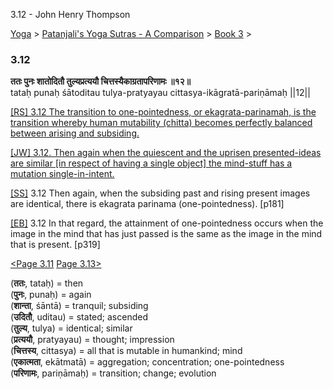 3.12 - John Henry Thompson 

[Yoga](../../../yoga.md)‎ > ‎[Patanjali's Yoga Sutras - A Comparison](../../patanjani.md)‎ > ‎[Book 3](../book-3.md)‎ > ‎

### 3.12

**ततः पुनः शातोदितौ तुल्यप्रत्ययौ चित्तस्यैकाग्रतापरिणामः ॥१२॥**  
tataḥ punaḥ śātoditau tulya-pratyayau cittasya-ikāgratā-pariṇāmaḥ ||12||  
  
  
[\[RS\] 3.12 The transition to one-pointedness, or ekagrata-parinamah, is the transition whereby human mutability (chitta) becomes perfectly balanced between arising and subsiding.](http://www.ashtangayoga.info/philosophy/yoga-sutra-patanjali/chapter-3/item/tatah-punah-shatoditau-tulya-pratyayau-chittasya/)  
  
[\[JW\] 3.12. Then again when the quiescent and the uprisen presented-ideas are similar \[in respect of having a single object\] the mind-stuff has a mutation single-in-intent.](http://books.google.com/books?id=YzFImjtOxUwC&pg=PA211&ci=86%2C927%2C772%2C88&source=bookclip)  
  
[\[SS\]](http://www.amazon.com/Yoga-Sutras-Patanjali-Commentary-Satchidananda/dp/0932040381) 3.12 Then again, when the subsiding past and rising present images are identical, there is ekagrata parinama (one-pointedness). \[p181\]  
  
[\[EB\]](http://www.amazon.com/Yoga-Sutras-Patanjali-Translation-Commentary/dp/0865477361/ref=sr_1_1?ie=UTF8&s=books&qid=1250508322&sr=1-1) 3.12 In that regard, the attainment of one-pointedness occurs when the image in the mind that has just passed is the same as the image in the mind that is present. \[p319\]  
  
  
[<Page 3.11](311.md)  [Page 3.13>](313.md)  
  

(**ततः**, tataḥ) = then  
(**पुनः**, punaḥ) = again  
(**शान्ता**, śāntā) = tranquil; subsiding  
(**उदितौ**, uditau) = stated; ascended  
(**तुल्य**, tulya) = identical; similar  
(**प्रत्ययौ**, pratyayau) = thought; impression  
(**चित्तस्य**, cittasya) = all that is mutable in humankind; mind  
(**एकात्मता**, ekātmatā) = aggregation; concentration; one-pointedness  
(**परिणामः**, pariṇāmaḥ) = transition; change; evolution

